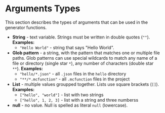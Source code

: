 # Arguments Types
This section describes the types of arguments that can be used in the
generator functions.

- **String** - text variable. Strings must be written in double quotes (`""`).
  **Examples:**
  - `"Hello World"` - string that says "Hello World".
- **Glob pattern** - a string, with the pattern that matches one or multiple
  file paths. Glob patterns can use special wildcards to match any name
  of a file or directory (single star `*`), any number of characters
  (double star `**`). **Examples:**
  - `"hello/*.json"` - all `.json` files in the `hello` directory
  - `"**/*.mcfunction"` - all `.mcfunction` files in the project
- **List** - multiple values groupped together. Lists use square brackets
  (`[]`). **Examples:**
  - `["hello", "world"]` - list with two strings
  - `["hello", 1, 2, 3]` - list with a string and three numberss
- **null** - no value. Null is spelled as literal `null` (lowercase).

